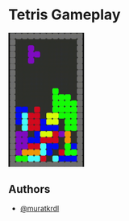 
# Tetris Gameplay

<img src="https://github.com/muratkrdl/Tetris/blob/main/Tetris-Gameplay.gif" width="150">


## Authors

- [@muratkrdl](https://github.com/muratkrdl)

